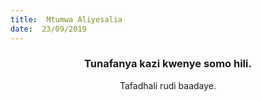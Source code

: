 ```yaml
---
title:  Mtumwa Aliyesalia
date:  23/09/2019
---
```


### <center>Tunafanya kazi kwenye somo hili.</center>
<center>Tafadhali   rudi baadaye.</center>